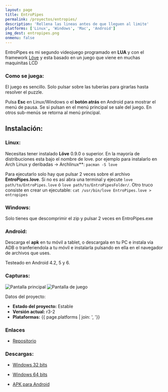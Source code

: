 ```yaml
---
layout: page
title: EntroPipes
permalink: /proyectos/entropies/
description: 'Rellena las lineas antes de que lleguen al limite'
platforms: ['Linux', 'Windows', 'Mac', 'Android']
img_dest: entropipes.png
onmenu: false
---
```


EntroPipes es mi segundo videojuego programado en **LUA** y con el framework [Löve](http://love2d.org) y esta basado en un juego que viene en muchas maquinitas LCD

### Como se juega:

El juego es sencillo. Solo pulsar sobre las tuberías para girarlas hasta resolver el puzzle.

Pulsa **Esc** en Linux/Windows o el **botón atrás** en Android para mostrar el menú de pausa. Se si pulsan en el menú principal se sale del juego. En otros sub-menús se retorna al menú principal.

## Instalación:

### Linux:
Necesitas tener instalado **Löve** 0.9.0 o superior. En la mayoría de distribuciones esta bajo el nombre de love. por ejemplo para instalarlo en Arch Linux y deribadas -> Archlinux**: `pacman -S love`

Para ejecutarlo solo hay que pulsar 2 veces sobre el archivo **EntroPipes.love**. Si no es así abra una terminal y ejecute `love path/to/EntroPipes.love` ó `love path/to/EntroPipesFolder/`.
Otro truco consiste en crear un ejecutable:
`cat /usr/bin/love EntroPipes.love > entropipes`

### Windows:
Solo tienes que descomprimir el zip y pulsar 2 veces en EntroPipes.exe

### Android:

Descarga el **apk** en tu móvil a tablet, o descargala en tu PC e instala vía ADB o tranferiendola a tu móvil e instalarla pulsando en ella en el navegador de archivos que uses.

Testeado en Android 4.2, 5 y 6.

### Capturas:
![Pantalla principal](https://github.com/son-link/EntroPipes/raw/master/main_screen.png)
![Pantalla de juego](https://github.com/son-link/EntroPipes/raw/master/ingame_screen.png)

Datos del proyecto:

* **Estado del proyecto:** Estable
* **Versión actual:** r3-2
* **Plataformas:** {{ page.platforms | join: ', '}}

### Enlaces

* [Repositorio](https://github.com/son-link/EntroPipes)

### Descargas:
* [Windows 32 bits](https://dl.dropboxusercontent.com/u/58286032/juegos/EntroPipes/EntroPipes-win32.zip)

* [Windows 64 bits](https://dl.dropboxusercontent.com/u/58286032/juegos/EntroPipes/EntroPipes-win64.zip)

* [APK para Android](https://dl.dropboxusercontent.com/u/58286032/juegos/EntroPipes/EntroPipes.apk)
